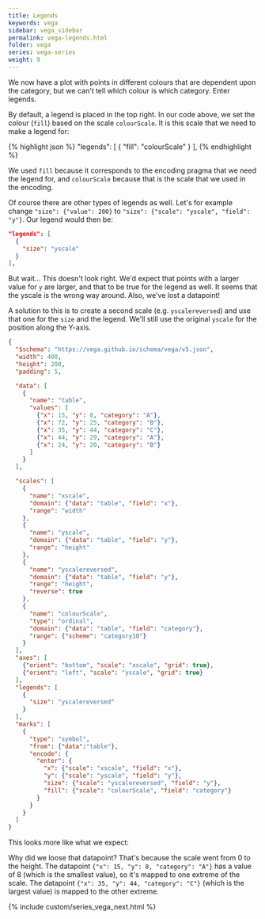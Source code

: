```yaml
---
title: Legends
keywords: vega
sidebar: vega_sidebar
permalink: vega-legends.html
folder: vega
series: vega-series
weight: 9
---
```

We now have a plot with points in different colours that are dependent upon the category, but we can't tell which colour is which category. Enter legends.

By default, a legend is placed in the top right. In our code above, we set the colour (`fill`) based on the scale `colourScale`. It is this scale that we need to make a legend for:

{% highlight json %}
"legends": [
  {
    "fill": "colourScale"
  }
],
{% endhighlight %}

We used `fill` because it corresponds to the encoding pragma that we need the legend for, and `colourScale` because that is the scale that we used in the encoding.

Of course there are other types of legends as well. Let's for example change `"size": {"value": 200}` to `"size": {"scale": "yscale", "field": "y"}`. Our legend would then be:

```json
"legends": [
  {
    "size": "yscale"
  }
],
```

<div id="vis1"></div>
<script type="text/javascript">
  var yourVlSpec = {
    "$schema": "https://vega.github.io/schema/vega/v5.json",
    "width": 400,
    "height": 200,
    "padding": 5,

    "data": [
      {
        "name": "table",
        "values": [
          {"x": 15, "y": 8, "category": "A"},
          {"x": 72, "y": 25, "category": "B"},
          {"x": 35, "y": 44, "category": "C"},
          {"x": 44, "y": 29, "category": "A"},
          {"x": 24, "y": 20, "category": "B"}
        ]
      }
    ],

    "scales": [
      {
        "name": "xscale",
        "domain": {"data": "table", "field": "x"},
        "range": "width"
      },
      {
        "name": "yscale",
        "domain": {"data": "table", "field": "y"},
        "range": "height"
      },
      {
        "name": "colourScale",
        "type": "ordinal",
        "domain": {"data": "table", "field": "category"},
        "range": {"scheme": "category10"}
      }
    ],
    "axes": [
      {"orient": "bottom", "scale": "xscale", "grid": true},
      {"orient": "left", "scale": "yscale", "grid": true}
    ],
    "legends": [
      {
        "size": "yscale"
      }
    ],
    "marks": [
      {
        "type": "symbol",
        "from": {"data":"table"},
        "encode": {
          "enter": {
            "x": {"scale": "xscale", "field": "x"},
            "y": {"scale": "yscale", "field": "y"},
            "size": {"scale": "yscale", "field": "y"},
            "fill": {"scale": "colourScale", "field": "category"}
          }
        }
      }
    ]
  };
  vegaEmbed('#vis1', yourVlSpec);
</script>

But wait... This doesn't look right. We'd expect that points with a larger value for `y` are larger, and that to be true for the legend as well. It seems that the yscale is the wrong way around. Also, we've lost a datapoint!

A solution to this is to create a second scale (e.g. `yscalereversed`) and use that one for the `size` and the legend. We'll still use the original `yscale` for the position along the Y-axis.

```json
{
  "$schema": "https://vega.github.io/schema/vega/v5.json",
  "width": 400,
  "height": 200,
  "padding": 5,

  "data": [
    {
      "name": "table",
      "values": [
        {"x": 15, "y": 8, "category": "A"},
        {"x": 72, "y": 25, "category": "B"},
        {"x": 35, "y": 44, "category": "C"},
        {"x": 44, "y": 29, "category": "A"},
        {"x": 24, "y": 20, "category": "B"}
      ]
    }
  ],

  "scales": [
    {
      "name": "xscale",
      "domain": {"data": "table", "field": "x"},
      "range": "width"
    },
    {
      "name": "yscale",
      "domain": {"data": "table", "field": "y"},
      "range": "height"
    },
    {
      "name": "yscalereversed",
      "domain": {"data": "table", "field": "y"},
      "range": "height",
      "reverse": true
    },
    {
      "name": "colourScale",
      "type": "ordinal",
      "domain": {"data": "table", "field": "category"},
      "range": {"scheme": "category10"}
    }
  ],
  "axes": [
    {"orient": "bottom", "scale": "xscale", "grid": true},
    {"orient": "left", "scale": "yscale", "grid": true}
  ],
  "legends": [
    {
      "size": "yscalereversed"
    }
  ],
  "marks": [
    {
      "type": "symbol",
      "from": {"data":"table"},
      "encode": {
        "enter": {
          "x": {"scale": "xscale", "field": "x"},
          "y": {"scale": "yscale", "field": "y"},
          "size": {"scale": "yscalereversed", "field": "y"},
          "fill": {"scale": "colourScale", "field": "category"}
        }
      }
    }
  ]
}
```

This looks more like what we expect:

<div id="vis2"></div>
<script type="text/javascript">
  var yourVlSpec = {
    "$schema": "https://vega.github.io/schema/vega/v5.json",
    "width": 400,
    "height": 200,
    "padding": 5,

    "data": [
      {
        "name": "table",
        "values": [
          {"x": 15, "y": 8, "category": "A"},
          {"x": 72, "y": 25, "category": "B"},
          {"x": 35, "y": 44, "category": "C"},
          {"x": 44, "y": 29, "category": "A"},
          {"x": 24, "y": 20, "category": "B"}
        ]
      }
    ],

    "scales": [
      {
        "name": "xscale",
        "domain": {"data": "table", "field": "x"},
        "range": "width"
      },
      {
        "name": "yscale",
        "domain": {"data": "table", "field": "y"},
        "range": "height"
      },
      {
        "name": "yscalereversed",
        "domain": {"data": "table", "field": "y"},
        "range": "height",
        "reverse": true
      },
      {
        "name": "colourScale",
        "type": "ordinal",
        "domain": {"data": "table", "field": "category"},
        "range": {"scheme": "category10"}
      }
    ],
    "axes": [
      {"orient": "bottom", "scale": "xscale", "grid": true},
      {"orient": "left", "scale": "yscale", "grid": true}
    ],
    "legends": [
      {
        "size": "yscalereversed"
      }
    ],
    "marks": [
      {
        "type": "symbol",
        "from": {"data":"table"},
        "encode": {
          "enter": {
            "x": {"scale": "xscale", "field": "x"},
            "y": {"scale": "yscale", "field": "y"},
            "size": {"scale": "yscalereversed", "field": "y"},
            "fill": {"scale": "colourScale", "field": "category"}
          }
        }
      }
    ]
  };
  vegaEmbed('#vis2', yourVlSpec);
</script>

Why did we loose that datapoint? That's because the scale went from 0 to the height. The datapoint `{"x": 15, "y": 8, "category": "A"}` has a value of 8 (which is the smallest value), so it's mapped to one extreme of the scale. The datapoint `{"x": 35, "y": 44, "category": "C"}` (which is the largest value) is mapped to the other extreme.

{% include custom/series_vega_next.html %}
